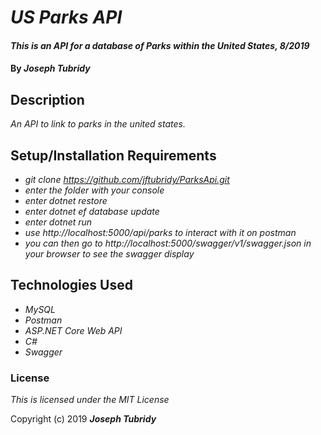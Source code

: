 # _US Parks API_

#### _This is an API for a database of Parks within the United States, 8/2019_

#### By _**Joseph Tubridy**_

## Description

_An API to link to parks in the united states._

## Setup/Installation Requirements

* _git clone https://github.com/jftubridy/ParksApi.git_
* _enter the folder with your console_
* _enter dotnet restore_
* _enter dotnet ef database update_
* _enter dotnet run_
* _use http://localhost:5000/api/parks to interact with it on postman_
* _you can then go to http://localhost:5000/swagger/v1/swagger.json in your browser to see the swagger display_

## Technologies Used

* _MySQL_
* _Postman_
* _ASP.NET Core Web API_
* _C#_
* _Swagger_

### License

*This is licensed under the MIT License*

Copyright (c) 2019 **_Joseph Tubridy_**
